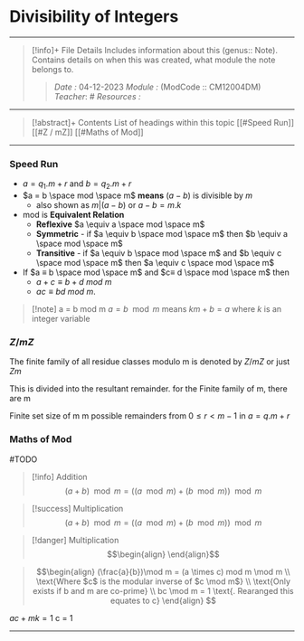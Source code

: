 # Divisibility of Integers
---
> [!info]+ File Details
> Includes information about this (genus:: Note). Contains details on when this was created, what module the note belongs to.
> > *Date :* 04-12-2023
> > *Module :* (ModCode :: CM12004DM) 
> > *Teacher*: #
> > *Resources :*

---
> [!abstract]+ Contents
> List of headings within this topic
> [[#Speed Run]]
> [[#Z / mZ]]
> [[#Maths of Mod]]
> 
--- 
### Speed Run
- $a = q_1.m + r$ and $b = q_2.m + r$
- $a = b \space mod \space m$ **means** $( a - b )$ is divisible by $m$ 
	- also shown as $m|(a-b)$ or $a - b = m . k$
- mod is **Equivalent Relation**
	- **Reflexive** $a \equiv a \space mod \space m$
	- **Symmetric** - if $a \equiv b \space mod \space m$ then $b \equiv a \space mod \space m$
	- **Transitive** - if $a \equiv b \space mod \space m$ and $b \equiv c \space mod \space m$ then $a \equiv c \space mod \space m$
- If $a ≡ b \space mod \space m$ and $c≡ d \space mod \space m$ then 
	- $a + c ≡ b + d$ $mod$ $m$ 
	- $ac ≡ bd$ $mod$ $m$.

> [!note] a = b mod m 
> $a = b \mod m$ means $km + b = a$ where $k$ is an integer variable

### $Z / mZ$ 

The finite family of all residue classes modulo m is denoted by $Z/mZ$ or just $Zm$

This is divided into the resultant remainder. for the Finite family of m, there are m 


Finite set size of m 
m possible remainders from $0 \leq r \lt m-1$ in $a = q.m + r$

### Maths of Mod
#TODO
> [!info] Addition
> $$ 
(a+b)\mod m = ((a \mod m) + (b\mod m)) \mod m
$$

> [!success] Multiplication
> $$ 
(a+b)\mod m = ((a \mod m) + (b\mod m)) \mod m
$$

> [!danger] Multiplication
$$\begin{align}  
\end{align}$$

> $$\begin{align}
(\frac{a}{b})\mod m = (a \times c) mod m \mod m \\
\text{Where $c$ is the modular inverse of $c \mod m$} \\ 
\text{Only exists if b and m are co-prime} \\
bc \mod m = 1 \text{. Rearanged this equates to c}
\end{align}
$$

$ac + mk = 1$
c = 1


---